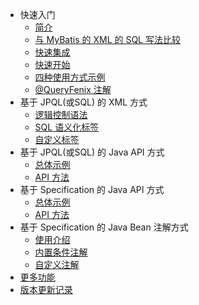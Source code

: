 - 快速入门
  - [简介](README)
  - [与 MyBatis 的 XML 的 SQL 写法比较](compare-mybatis)
  - [快速集成](quick-install)
  - [快速开始](quick-start)
  - [四种使用方式示例](usage-example)
  - [@QueryFenix 注解](queryfenix-introduction)
- 基于 JPQL(或SQL) 的 XML 方式
  - [逻辑控制语法](xml/logic-control)
  - [SQL 语义化标签](xml/xml-tags)
  - [自定义标签](xml/custom-tag)
- 基于 JPQL(或SQL) 的 Java API 方式
  - [总体示例](java/example)
  - [API 方法](java/main-method)
- 基于 Specification 的 Java API 方式
  - [总体示例](sp-api/example)
  - [API 方法](sp-api/main-method)
- 基于 Specification 的 Java Bean 注解方式
  - [使用介绍](sp-bean/introduction)
  - [内置条件注解](sp-bean/annotations)
  - [自定义注解](xml/custom-annotation)
- [更多功能](more-features)
- [版本更新记录](CHANGELOG)
